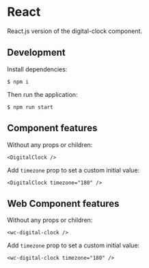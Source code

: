 # React

React.js version of the digital-clock component.

## Development

Install dependencies:
```
$ npm i
```

Then run the application:
```
$ npm run start
```

## Component features
Without any props or children:

```
<DigitalClock />
```

Add `timezone` prop to set a custom initial value:

```
<DigitalClock timezone="180" />
```

## Web Component features
Without any props or children:

```
<wc-digital-clock />
```

Add `timezone` prop to set a custom initial value:

```
<wc-digital-clock timezone="180" />
```
